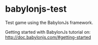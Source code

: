 # babylonjs-test
Test game using the BabylonJs framework.

Getting started with BabylonJs tutorial on:
http://doc.babylonjs.com/#getting-started

